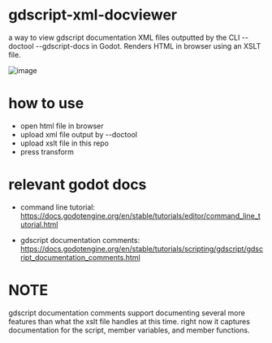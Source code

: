 # gdscript-xml-docviewer
a way to view gdscript documentation XML files outputted by the CLI --doctool --gdscript-docs in Godot. Renders HTML in browser using an XSLT file.

![image](https://github.com/InfernalWAVE/gdscript-xml-docviewer/assets/48569884/1b25600f-df89-45cd-92da-0f8bad1f94f9)

# how to use
- open html file in browser
- upload xml file output by --doctool
- upload xslt file in this repo
- press transform

# relevant godot docs
- command line tutorial:
https://docs.godotengine.org/en/stable/tutorials/editor/command_line_tutorial.html

- gdscript documentation comments:
https://docs.godotengine.org/en/stable/tutorials/scripting/gdscript/gdscript_documentation_comments.html

# NOTE
gdscript documentation comments support documenting several more features than what the xslt file handles at this time. right now it captures documentation for the script, member variables, and member functions.
